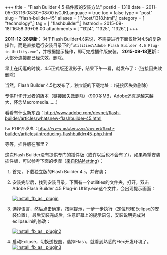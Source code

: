 +++
title = "Flash Builder 4.5 插件版的安装方法"
postid = 1318
date = 2011-05-03T16:08:30+08:00
isCJKLanguage = true
toc = false
type = "post"
slug = "flash-builder-45"
aliases = [ "/post/1318.html",]
category = [ "technology",]
tag = [ "flashbuilder",]
lastmod = 2015-09-18T16:58:39+08:00
attachments = [ "1324", "1325", "1326",]
+++


**2011-12-28更新：** 对于Flash Builder4.6来说，不需要进行下面仅针对4.5的复杂操作，而是直接运行安装目录下的“`utilities\Adobe Flash Builder 4.6 Plug-in Utility.exe`”，并根据提示操作，即可完成插件版安装。
**2015-09-18更新：** 大部分连接都已经失效，删除。

早上在闲逛的时候，4.5正式版还没影子，结果下午一看，就发布了：（链接因失效删除）

当然，Flash Builder 4.5也发布了，独立版的下载地址：（链接因失效删除）

专供PHP开发者的版本（链接因失效删除）（900多MB，Adobe还真是越来越大，怀念Macromedia……）

看看有什么新东西：<http://www.adobe.com/devnet/flash-builder/articles/whatsnew-flashbuilder-45.html>

for PHP开发者：<http://www.adobe.com/devnet/flash-builder/articles/introducing-flashbuilder45-php.html>

等等，插件版在哪里？<!--more-->

这次Flash Builder没有提供专门的插件版（或许以后也不会有了），如果希望安装插件版，可以参考下面的步骤（[来自RIAMetting](http://www.riameeting.com/node/1011)）：

1.  首先，下载独立版的Flash Builder 4.5，并安装；
2.  安装完毕后，找到安装目录，下面有一个utilities的文件夹，打开，双击Adobe Flash Builder 4.5 Plug-in Utility.exe这个文件，会出现提示画面：  

    [![](/uploads/2011/05/install_fb_as-_plugin.png "install_fb_as _plugin")](/uploads/2011/05/install_fb_as-_plugin.png)
3.  选择语言，然后点击确定，按照提示，一步一步执行（定位FB和Eclipse的安装位置），最后安装完成后，注意屏幕上的提示语句，安装说明完成对eclipse.ini的修改：  

    [![](/uploads/2011/05/install_fb_as-_plugin2.png "install_fb_as _plugin2")](/uploads/2011/05/install_fb_as-_plugin2.png)
4.  启动Eclipse，切换透视图，选择Flash，就看到熟悉的Flex开发环境了。[![](/uploads/2011/05/install_fb_as-_plugin3.png "install_fb_as _plugin3")](/uploads/2011/05/install_fb_as-_plugin3.png)

